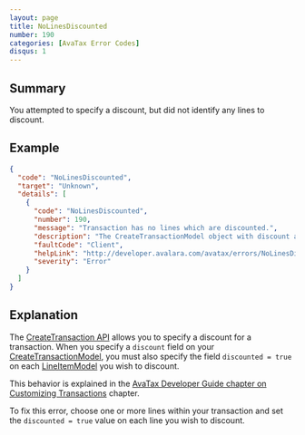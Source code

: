 ```yaml
---
layout: page
title: NoLinesDiscounted
number: 190
categories: [AvaTax Error Codes]
disqus: 1
---
```


## Summary

You attempted to specify a discount, but did not identify any lines to discount.

## Example

```json
{
  "code": "NoLinesDiscounted",
  "target": "Unknown",
  "details": [
    {
      "code": "NoLinesDiscounted",
      "number": 190,
      "message": "Transaction has no lines which are discounted.",
      "description": "The CreateTransactionModel object with discount amount set must have at least one line which is discounted.",
      "faultCode": "Client",
      "helpLink": "http://developer.avalara.com/avatax/errors/NoLinesDiscounted",
      "severity": "Error"
    }
  ]
}
```

## Explanation

The [CreateTransaction API](/api-reference/avatax/rest/v2/methods/Transactions/CreateTransaction) allows you to specify a discount for a transaction.  When you specify a `discount` field on your [CreateTransactionModel](/api-reference/avatax/rest/v2/models/CreateTransactionModel/), you must also specify the field `discounted = true` on each [LineItemModel](/api-reference/avatax/rest/v2/models/LineItemModel/) you wish to discount.

This behavior is explained in the [AvaTax Developer Guide chapter on Customizing Transactions](/avatax/dev-guide/customizing-transaction) chapter.

To fix this error, choose one or more lines within your transaction and set the `discounted = true` value on each line you wish to discount.
